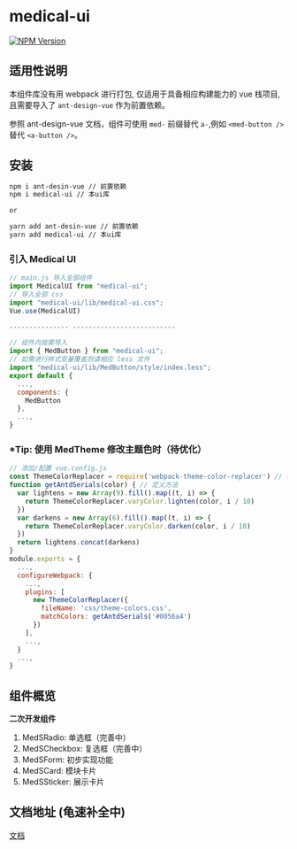 # medical-ui

[![NPM Version](https://img.shields.io/npm/v/medical-ui.svg)](https://www.npmjs.com/package/medical-ui)

## 适用性说明

本组件库没有用 webpack 进行打包, 仅适用于具备相应构建能力的 vue 栈项目, 且需要导入了 `ant-design-vue` 作为前置依赖。

参照 ant-design-vue 文档，组件可使用 `med-` 前缀替代 `a-`,例如 `<med-button />` 替代 `<a-button />`。

## 安装

```bash
npm i ant-desin-vue // 前置依赖
npm i medical-ui // 本ui库

or

yarn add ant-desin-vue // 前置依赖
yarn add medical-ui // 本ui库
```

### 引入 Medical UI

```js
// main.js 导入全部组件
import MedicalUI from "medical-ui";
// 导入全部 css
import "medical-ui/lib/medical-ui.css";
Vue.use(MedicalUI)

--------------- --------------------------

// 组件内按需导入
import { MedButton } from "medical-ui";
// 如需进行样式变量覆盖则请相应 less 文件
import "medical-ui/lib/MedButton/style/index.less";
export default {
  ...,
  components: {
    MedButton
  },
  ...,
}
```

### \*Tip: 使用 MedTheme 修改主题色时（待优化）

```js
// 添加/配置 vue.config.js
const ThemeColorReplacer = require('webpack-theme-color-replacer') // 引入插件
function getAntdSerials(color) { // 定义方法
  var lightens = new Array(9).fill().map((t, i) => {
    return ThemeColorReplacer.varyColor.lighten(color, i / 10)
  })
  var darkens = new Array(6).fill().map((t, i) => {
    return ThemeColorReplacer.varyColor.darken(color, i / 10)
  })
  return lightens.concat(darkens)
}
module.exports = {
  ...,
  configureWebpack: {
    ...,
    plugins: [
      new ThemeColorReplacer({
        fileName: 'css/theme-colors.css',
        matchColors: getAntdSerials('#0056a4')
      })
    ],
    ...,
  }
  ...,
}
```

## 组件概览

**二次开发组件**

1. MedSRadio: 单选框（完善中）
2. MedSCheckbox: 复选框（完善中）
3. MedSForm: 初步实现功能
4. MedSCard: 模块卡片
5. MedSSticker: 展示卡片

## 文档地址 (龟速补全中)

[文档](https://medical-ui.pages.dev)
